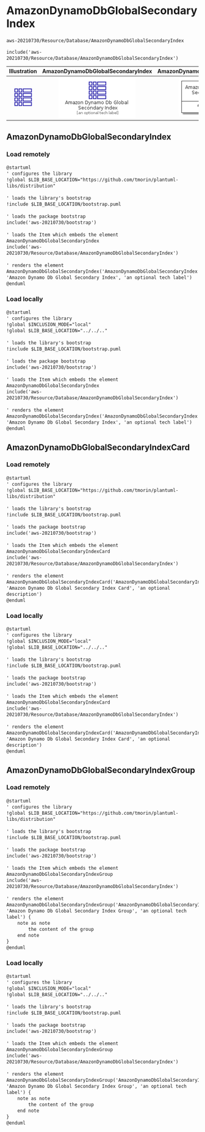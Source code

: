 # AmazonDynamoDbGlobalSecondaryIndex


```text
aws-20210730/Resource/Database/AmazonDynamoDbGlobalSecondaryIndex
```

```text
include('aws-20210730/Resource/Database/AmazonDynamoDbGlobalSecondaryIndex')
```



| Illustration | AmazonDynamoDbGlobalSecondaryIndex | AmazonDynamoDbGlobalSecondaryIndexCard | AmazonDynamoDbGlobalSecondaryIndexGroup |
| :---: | :---: | :---: | :---: |
| ![illustration for Illustration](../../../aws-20210730/Resource/Database/AmazonDynamoDbGlobalSecondaryIndex.png) | ![illustration for AmazonDynamoDbGlobalSecondaryIndex](../../../aws-20210730/Resource/Database/AmazonDynamoDbGlobalSecondaryIndex.Local.png) | ![illustration for AmazonDynamoDbGlobalSecondaryIndexCard](../../../aws-20210730/Resource/Database/AmazonDynamoDbGlobalSecondaryIndexCard.Local.png) | ![illustration for AmazonDynamoDbGlobalSecondaryIndexGroup](../../../aws-20210730/Resource/Database/AmazonDynamoDbGlobalSecondaryIndexGroup.Local.png) |




## AmazonDynamoDbGlobalSecondaryIndex

### Load remotely
```plantuml
@startuml
' configures the library
!global $LIB_BASE_LOCATION="https://github.com/tmorin/plantuml-libs/distribution"

' loads the library's bootstrap
!include $LIB_BASE_LOCATION/bootstrap.puml

' loads the package bootstrap
include('aws-20210730/bootstrap')

' loads the Item which embeds the element AmazonDynamoDbGlobalSecondaryIndex
include('aws-20210730/Resource/Database/AmazonDynamoDbGlobalSecondaryIndex')

' renders the element
AmazonDynamoDbGlobalSecondaryIndex('AmazonDynamoDbGlobalSecondaryIndex', 'Amazon Dynamo Db Global Secondary Index', 'an optional tech label')
@enduml
```

### Load locally
```plantuml
@startuml
' configures the library
!global $INCLUSION_MODE="local"
!global $LIB_BASE_LOCATION="../../.."

' loads the library's bootstrap
!include $LIB_BASE_LOCATION/bootstrap.puml

' loads the package bootstrap
include('aws-20210730/bootstrap')

' loads the Item which embeds the element AmazonDynamoDbGlobalSecondaryIndex
include('aws-20210730/Resource/Database/AmazonDynamoDbGlobalSecondaryIndex')

' renders the element
AmazonDynamoDbGlobalSecondaryIndex('AmazonDynamoDbGlobalSecondaryIndex', 'Amazon Dynamo Db Global Secondary Index', 'an optional tech label')
@enduml
```

## AmazonDynamoDbGlobalSecondaryIndexCard

### Load remotely
```plantuml
@startuml
' configures the library
!global $LIB_BASE_LOCATION="https://github.com/tmorin/plantuml-libs/distribution"

' loads the library's bootstrap
!include $LIB_BASE_LOCATION/bootstrap.puml

' loads the package bootstrap
include('aws-20210730/bootstrap')

' loads the Item which embeds the element AmazonDynamoDbGlobalSecondaryIndexCard
include('aws-20210730/Resource/Database/AmazonDynamoDbGlobalSecondaryIndex')

' renders the element
AmazonDynamoDbGlobalSecondaryIndexCard('AmazonDynamoDbGlobalSecondaryIndexCard', 'Amazon Dynamo Db Global Secondary Index Card', 'an optional description')
@enduml
```

### Load locally
```plantuml
@startuml
' configures the library
!global $INCLUSION_MODE="local"
!global $LIB_BASE_LOCATION="../../.."

' loads the library's bootstrap
!include $LIB_BASE_LOCATION/bootstrap.puml

' loads the package bootstrap
include('aws-20210730/bootstrap')

' loads the Item which embeds the element AmazonDynamoDbGlobalSecondaryIndexCard
include('aws-20210730/Resource/Database/AmazonDynamoDbGlobalSecondaryIndex')

' renders the element
AmazonDynamoDbGlobalSecondaryIndexCard('AmazonDynamoDbGlobalSecondaryIndexCard', 'Amazon Dynamo Db Global Secondary Index Card', 'an optional description')
@enduml
```

## AmazonDynamoDbGlobalSecondaryIndexGroup

### Load remotely
```plantuml
@startuml
' configures the library
!global $LIB_BASE_LOCATION="https://github.com/tmorin/plantuml-libs/distribution"

' loads the library's bootstrap
!include $LIB_BASE_LOCATION/bootstrap.puml

' loads the package bootstrap
include('aws-20210730/bootstrap')

' loads the Item which embeds the element AmazonDynamoDbGlobalSecondaryIndexGroup
include('aws-20210730/Resource/Database/AmazonDynamoDbGlobalSecondaryIndex')

' renders the element
AmazonDynamoDbGlobalSecondaryIndexGroup('AmazonDynamoDbGlobalSecondaryIndexGroup', 'Amazon Dynamo Db Global Secondary Index Group', 'an optional tech label') {
    note as note
        the content of the group
    end note
}
@enduml
```

### Load locally
```plantuml
@startuml
' configures the library
!global $INCLUSION_MODE="local"
!global $LIB_BASE_LOCATION="../../.."

' loads the library's bootstrap
!include $LIB_BASE_LOCATION/bootstrap.puml

' loads the package bootstrap
include('aws-20210730/bootstrap')

' loads the Item which embeds the element AmazonDynamoDbGlobalSecondaryIndexGroup
include('aws-20210730/Resource/Database/AmazonDynamoDbGlobalSecondaryIndex')

' renders the element
AmazonDynamoDbGlobalSecondaryIndexGroup('AmazonDynamoDbGlobalSecondaryIndexGroup', 'Amazon Dynamo Db Global Secondary Index Group', 'an optional tech label') {
    note as note
        the content of the group
    end note
}
@enduml
```

